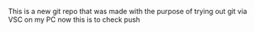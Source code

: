 This is a new git repo that was made with the purpose of trying out git via VSC on my PC
now this is to check push